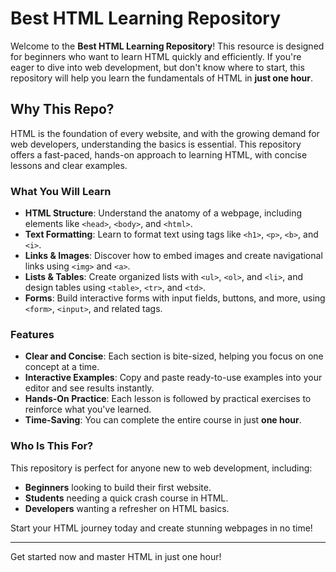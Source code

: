 # Best HTML Learning Repository

Welcome to the **Best HTML Learning Repository**! This resource is designed for beginners who want to learn HTML quickly and efficiently. If you're eager to dive into web development, but don't know where to start, this repository will help you learn the fundamentals of HTML in **just one hour**. 

## Why This Repo?

HTML is the foundation of every website, and with the growing demand for web developers, understanding the basics is essential. This repository offers a fast-paced, hands-on approach to learning HTML, with concise lessons and clear examples.

### What You Will Learn

- **HTML Structure**: Understand the anatomy of a webpage, including elements like `<head>`, `<body>`, and `<html>`.
- **Text Formatting**: Learn to format text using tags like `<h1>`, `<p>`, `<b>`, and `<i>`.
- **Links & Images**: Discover how to embed images and create navigational links using `<img>` and `<a>`.
- **Lists & Tables**: Create organized lists with `<ul>`, `<ol>`, and `<li>`, and design tables using `<table>`, `<tr>`, and `<td>`.
- **Forms**: Build interactive forms with input fields, buttons, and more, using `<form>`, `<input>`, and related tags.

### Features

- **Clear and Concise**: Each section is bite-sized, helping you focus on one concept at a time.
- **Interactive Examples**: Copy and paste ready-to-use examples into your editor and see results instantly.
- **Hands-On Practice**: Each lesson is followed by practical exercises to reinforce what you've learned.
- **Time-Saving**: You can complete the entire course in just **one hour**.

### Who Is This For?

This repository is perfect for anyone new to web development, including:
- **Beginners** looking to build their first website.
- **Students** needing a quick crash course in HTML.
- **Developers** wanting a refresher on HTML basics.

Start your HTML journey today and create stunning webpages in no time!

---

Get started now and master HTML in just one hour!
